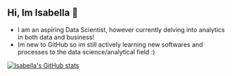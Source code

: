 ## Hi, Im Isabella 👋

 - I am an aspiring Data Scientist, however currently delving into analytics in both data and business!
 - Im new to GitHub so im still actively learning new softwares and processes to the data science/analytical field :)

<!-- GitHub stats template from https://github.com/anuraghazra/github-readme-stats -->
[![Isabella's GitHub stats](https://github-readme-stats.vercel.app/api?username=iaisaa&show_icons=true&theme=radical)](https://github.com/anuraghazra/github-readme-stats)
